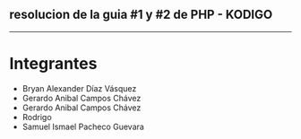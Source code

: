 ## resolucion de la guia #1 y #2 de PHP - KODIGO
---
# Integrantes 
<ul>

<li>
  Bryan Alexander Díaz Vásquez
</li>

<li>
  Gerardo Anibal Campos Chávez
</li>

<li>
  Gerardo Anibal Campos Chávez
</li>

<li>
  Rodrigo 
</li>

  <li>
  Samuel Ismael Pacheco Guevara
</li>
</ul>
